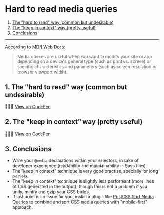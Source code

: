 # Hard to read media queries

1. [The "hard to read" way (common but undesirable)](#1-the-hard-to-read-way-common-but-undesirable)
2. [The "keep in context" way (pretty useful)](#2-the-keep-in-context-way-pretty-useful)
3. [Conclusions](#3-conclusions)

---

According to [MDN Web Docs](https://developer.mozilla.org/en-US/docs/Web/CSS/Media_Queries/Using_media_queries):

> Media queries are useful when you want to modify your site or app depending on a device's general type (such as print vs. screen) or specific characteristics and parameters (such as screen resolution or browser viewport width).

## 1. The "hard to read" way (common but undesirable)

👨🏻‍💻 [View on CodePen](https://codepen.io/nadalsol/pen/NWbXeKW)

## 2. The "keep in context" way (pretty useful)

👨🏻‍💻 [View on CodePen](https://codepen.io/nadalsol/pen/wvopRMw)

## 3. Conclusions

- Write your `@media` declarations within your selectors, in sake of developer experience (readability and maintainability in Sass files).
- The "keep in context" technique is very good practise, specially for long partials.
- The "keep in context" technique is slightly less performant (more lines of CSS generated in the output), though this is not a problem if you unify, minify and gzip your CSS builds.
- If last point is an issue for you, install a plugin like [PostCSS Sort Media Queries](https://github.com/solversgroup/postcss-sort-media-queries) to combine and sort CSS media queries with "mobile-first" approach.
